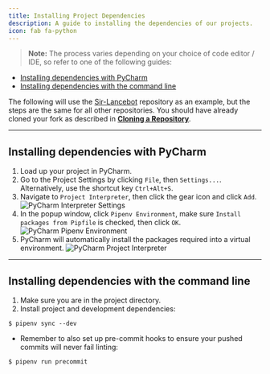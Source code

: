 ```yaml
---
title: Installing Project Dependencies
description: A guide to installing the dependencies of our projects.
icon: fab fa-python
---
```


> **Note:** The process varies depending on your choice of code editor / IDE, so refer to one of the following guides:

- [Installing dependencies with PyCharm](#installing-dependencies-with-pycharm)
- [Installing dependencies with the command line](#installing-dependencies-with-the-command-line)

The following will use the [Sir-Lancebot](https://github.com/python-discord/sir-lancebot/) repository as an example, but the steps are the same for all other repositories.
You should have already cloned your fork as described in [**Cloning a Repository**](../cloning-repository).

---

## Installing dependencies with PyCharm
1. Load up your project in PyCharm.
2. Go to the Project Settings by clicking `File`, then `Settings...`. Alternatively, use the shortcut key `Ctrl+Alt+S`.
3. Navigate to `Project Interpreter`, then click the gear icon and click `Add`.
![PyCharm Interpreter Settings](/static/images/wiki/contributing/pycharm_interpreter.png)
4. In the popup window, click `Pipenv Environment`, make sure `Install packages from Pipfile` is checked, then click `OK`.
![PyCharm Pipenv Environment](/static/images/wiki/contributing/pycharm_pipenv.png)
5. PyCharm will automatically install the packages required into a virtual environment.
![PyCharm Project Interpreter](/static/images/wiki/contributing/pycharm_pipenv_success.png)

---

## Installing dependencies with the command line
1. Make sure you are in the project directory.
2. Install project and development dependencies:
```shell
$ pipenv sync --dev
```
* Remember to also set up pre-commit hooks to ensure your pushed commits will never fail linting:
```shell
$ pipenv run precommit
```
